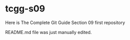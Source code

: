 # tcgg-s09
Here is The Complete Git Guide Section 09 first repository

README.md file was just manually edited.
